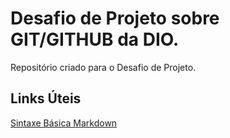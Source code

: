 # Desafio de Projeto sobre GIT/GITHUB da DIO.
Repositório criado para o Desafio de Projeto.

## Links Úteis
[Sintaxe Básica Markdown](https://www.markdownguide.org/)
